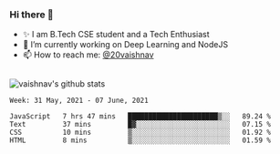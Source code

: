 ### Hi there 👋

<!--
**vaishnav-197/vaishnav-197** is a ✨ _special_ ✨ repository because its `README.md` (this file) appears on your GitHub profile.

Here are some ideas to get you started:
-->

- ✨ I am B.Tech CSE student and a Tech Enthusiast
- 🔭 I’m currently working on Deep Learning and NodeJS
- 📫 How to reach me: [@20vaishnav](https://twitter.com/20vaishnav)


<img src="https://github.com/vaishnav-197/vaishnav-197/blob/main/images/stat.svg" alt=""/>


![vaishnav's github stats](https://github-readme-stats.vercel.app/api?username=vaishnav-197&show_icons=true&theme=dark&count_private=true)



<!--START_SECTION:waka-->
```text
Week: 31 May, 2021 - 07 June, 2021

JavaScript   7 hrs 47 mins   ██████████████████████▒░░   89.24 % 
Text         37 mins         █▓░░░░░░░░░░░░░░░░░░░░░░░   07.15 % 
CSS          10 mins         ▒░░░░░░░░░░░░░░░░░░░░░░░░   01.92 % 
HTML         8 mins          ▒░░░░░░░░░░░░░░░░░░░░░░░░   01.59 % 
```
<!--END_SECTION:waka-->
